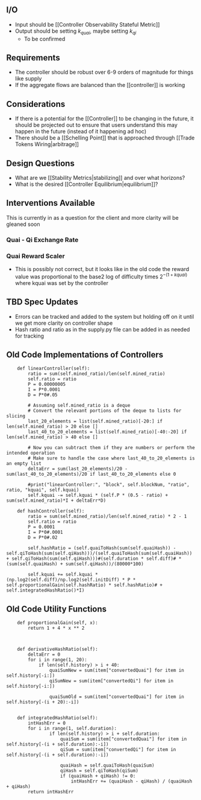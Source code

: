 ## I/O

- Input should be [[Controller Observability Stateful Metric]]
- Output should be setting $k_{quai}$, maybe setting $k_{qi}$
	- To be confirmed
## Requirements

- The controller should be robust over 6-9 orders of magnitude for things like supply
- If the aggregate flows are balanced than the [[controller]] is working

## Considerations
- If there is a potential for the [[Controller]] to be changing in the future, it should be projected out to ensure that users understand this may happen in the future (instead of it happening ad hoc)
- There should be a [[Schelling Point]] that is approached through [[Trade Tokens Wiring|arbitrage]]
## Design Questions

- What are we [[Stability Metrics|stabilizing]] and over what horizons?
- What is the desired [[Controller Equilibrium|equilibrium]]?

## Interventions Available

This is currently in as a question for the client and more clarity will be gleaned soon
### Quai - Qi Exchange Rate

### Quai Reward Scaler

- This is possibly not correct, but it looks like in the old code the reward value was proportional to the base2 log of difficulty times $2^{-(1+kquai)}$ where kquai was set by the controller

## TBD Spec Updates

- Errors can be tracked and added to the system but holding off on it until we get more clarity on controller shape
- Hash ratio and ratio as in the supply.py file can be added in as needed for tracking

## Old Code Implementations of Controllers

	    def linearController(self):
	        ratio = sum(self.mined_ratio)/len(self.mined_ratio)
	        self.ratio = ratio
	        P = 0.00000005
	        I = P*0.0001
	        D = P*0#.05
	
	        # Assuming self.mined_ratio is a deque
	        # Convert the relevant portions of the deque to lists for slicing
	        last_20_elements = list(self.mined_ratio)[-20:] if len(self.mined_ratio) > 20 else []
	        last_40_to_20_elements = list(self.mined_ratio)[-40:-20] if len(self.mined_ratio) > 40 else []
	
	        # Now you can subtract them if they are numbers or perform the intended operation
	        # Make sure to handle the case where last_40_to_20_elements is an empty list
	        deltaErr = sum(last_20_elements)/20 - sum(last_40_to_20_elements)/20 if last_40_to_20_elements else 0
	
	        #print("linearController:", "block", self.blockNum, "ratio", ratio, "kquai", self.kquai)
	        self.kquai -= self.kquai * (self.P * (0.5 - ratio) + sum(self.mined_ratio)*I + deltaErr*D)
	
	    def hashController(self):
	        ratio = sum(self.mined_ratio)/len(self.mined_ratio) * 2 - 1
	        self.ratio = ratio
	        P = 0.0001
	        I = P*0#.0001
	        D = P*0#.02
	
	        self.hashRatio = (self.quaiToHash(sum(self.quaiHash)) - self.qiToHash(sum(self.qiHash)))/(self.quaiToHash(sum(self.quaiHash)) + self.qiToHash(sum(self.qiHash)))#(self.duration * self.diff)# * (sum(self.quaiHash) + sum(self.qiHash))/(80000*100)
	
	        self.kquai += self.kquai * (np.log2(self.diff)/np.log2(self.initDiff) * P * self.proportionalGain(self.hashRatio) * self.hashRatio)# + self.integratedHashRatio()*I)

## Old Code Utility Functions

	    def proportionalGain(self, x):
	        return 1 + 4 * x ** 2



	    def derivativeHashRatio(self):
	        deltaErr = 0
	        for i in range(1, 20):
	            if len(self.history) > i + 40:
	                quaiSumNew = sum(item["convertedQuai"] for item in self.history[-i:])
	                qiSumNew = sum(item["convertedQi"] for item in self.history[-i:])
	                
	                quaiSumOld = sum(item["convertedQuai"] for item in self.history[-(i + 20):-i])


	    def integratedHashRatio(self):
	        intHashErr = 0
	        for i in range(1, self.duration):
	                if len(self.history) > i + self.duration:
	                    quaiSum = sum(item["convertedQuai"] for item in self.history[-(i + self.duration):-i])
	                    qiSum = sum(item["convertedQi"] for item in self.history[-(i + self.duration):-i])
	
	                    quaiHash = self.quaiToHash(quaiSum)
	                    qiHash = self.qiToHash(qiSum)
	                    if (quaiHash + qiHash) != 0:
	                        intHashErr += (quaiHash - qiHash) / (quaiHash + qiHash)
	        return intHashErr